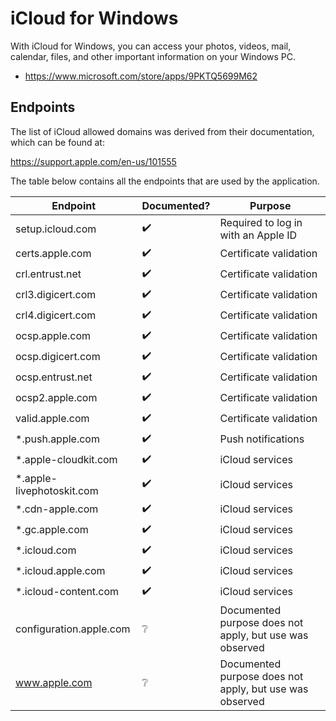 # iCloud for Windows

With iCloud for Windows, you can access your photos, videos, mail, calendar, files, and other important information on your Windows PC.

- https://www.microsoft.com/store/apps/9PKTQ5699M62

## Endpoints

The list of iCloud allowed domains was derived from their documentation, which can be found at:

https://support.apple.com/en-us/101555

The table below contains all the endpoints that are used by the application.

| Endpoint                  | Documented? | Purpose                                                 |
|---------------------------|-------------|---------------------------------------------------------|
| setup.icloud.com          | ✔️          | Required to log in with an Apple ID                     |
| certs.apple.com           | ✔️          | Certificate validation                                  |
| crl.entrust.net           | ✔️          | Certificate validation                                  |
| crl3.digicert.com         | ✔️          | Certificate validation                                  |
| crl4.digicert.com         | ✔️          | Certificate validation                                  |
| ocsp.apple.com            | ✔️          | Certificate validation                                  |
| ocsp.digicert.com         | ✔️          | Certificate validation                                  |
| ocsp.entrust.net          | ✔️          | Certificate validation                                  |
| ocsp2.apple.com           | ✔️          | Certificate validation                                  |
| valid.apple.com           | ✔️          | Certificate validation                                  |
| *.push.apple.com          | ✔️          | Push notifications                                      |
| *.apple-cloudkit.com      | ✔️          | iCloud services                                         |
| *.apple-livephotoskit.com | ✔️          | iCloud services                                         |
| *.cdn-apple.com           | ✔️          | iCloud services                                         |
| *.gc.apple.com            | ✔️          | iCloud services                                         |
| *.icloud.com              | ✔️          | iCloud services                                         |
| *.icloud.apple.com        | ✔️          | iCloud services                                         |
| *.icloud-content.com      | ✔️          | iCloud services                                         |
| configuration.apple.com   | ❔          | Documented purpose does not apply, but use was observed |
| www.apple.com             | ❔          | Documented purpose does not apply, but use was observed |

